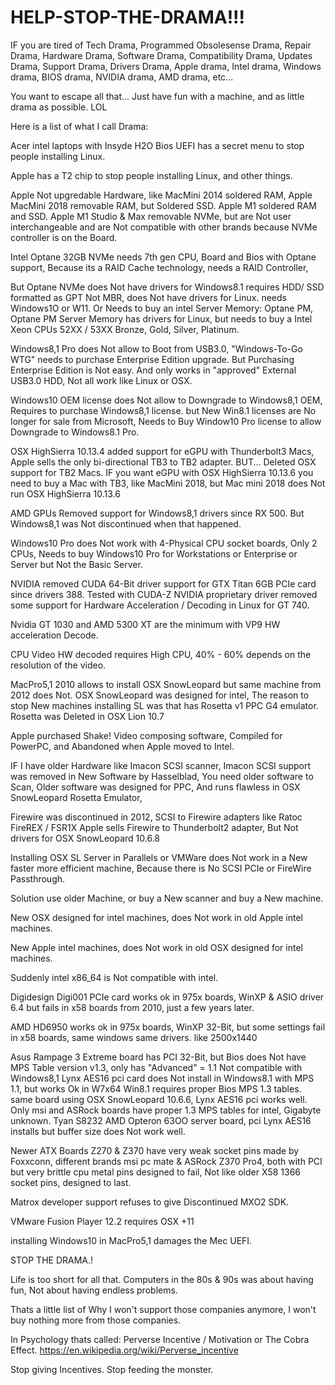 # HELP-STOP-THE-DRAMA!!!

IF you are tired of Tech Drama,
Programmed Obsolesense Drama, 
Repair Drama, 
Hardware Drama, 
Software Drama, 
Compatibility Drama, 
Updates Drama, 
Support Drama,
Drivers Drama,
Apple drama, 
Intel drama, 
Windows drama, 
BIOS drama, 
NVIDIA drama, 
AMD drama, 
etc...

You want to escape all that...
Just have fun with a machine, 
and as little drama as possible. LOL


Here is a list of what I call Drama:

Acer intel laptops with Insyde H2O Bios UEFI has a secret menu to stop people installing Linux.

Apple has a T2 chip to stop people installing Linux, and other things.

Apple Not upgredable Hardware, like MacMini 2014 soldered RAM,
Apple MacMini 2018 removable RAM, but Soldered SSD.
Apple M1 soldered RAM and SSD.
Apple M1 Studio & Max removable NVMe, but are Not user interchangeable and are Not compatible with other brands because NVMe controller is on the Board.

Intel Optane 32GB NVMe needs 7th gen CPU, Board and Bios with Optane support,
Because its a RAID Cache technology, needs a RAID Controller,

But Optane NVMe does Not have drivers for Windows8.1
requires HDD/ SSD formatted as GPT Not MBR, 
does Not have drivers for Linux.
needs Windows1O or W11.
Or Needs to buy an intel Server Memory: Optane PM, 
Optane PM Server Memory has drivers for Linux, 
but needs to buy a Intel Xeon CPUs 52XX / 53XX Bronze, Gold, Silver, Platinum.

Windows8,1 Pro does Not allow to Boot from USB3.0, "Windows-To-Go WTG" needs to purchase Enterprise Edition upgrade.
But Purchasing Enterprise Edition is Not easy.
And only works in "approved" External USB3.0 HDD, Not all work like Linux or OSX.

Windows10 OEM license does Not allow to Downgrade to Windows8,1 OEM, 
Requires to purchase Windows8,1 license.
but New Win8.1 licenses are No longer for sale from Microsoft,
Needs to Buy Window10 Pro license to allow Downgrade to Windows8.1 Pro.

OSX HighSierra 10.13.4 added support for eGPU with Thunderbolt3 Macs, 
Apple sells the only bi-directional TB3 to TB2 adapter.
BUT... Deleted OSX support for TB2 Macs.
IF you want eGPU with OSX HighSierra 10.13.6
you need to buy a Mac with TB3, like MacMini 2018, 
but Mac mini 2018 does Not run OSX HighSierra 10.13.6

AMD GPUs Removed support for Windows8,1 drivers since RX 500.
But Windows8,1 was Not discontinued when that happened.

Windows10 Pro does Not work with 4-Physical CPU socket boards, Only 2 CPUs,
Needs to buy Windows10 Pro for Workstations or Enterprise or Server but Not the Basic Server.

NVIDIA removed CUDA 64-Bit driver support for GTX Titan 6GB PCIe card since drivers 388.
Tested with CUDA-Z
NVIDIA proprietary driver removed some support for Hardware Acceleration / Decoding in Linux for GT 740.

Nvidia GT 1030 
and 
AMD 5300 XT are the minimum with VP9 HW acceleration Decode.

CPU Video HW decoded requires High CPU, 40% - 60% depends on the resolution of the video.

MacPro5,1 2010 allows to install OSX SnowLeopard but same machine from 2012 does Not.
OSX SnowLeopard was designed for intel, 
The reason to stop New machines installing SL was that has Rosetta v1 PPC G4 emulator.
Rosetta was Deleted in OSX Lion 10.7

Apple purchased Shake! Video composing software,
Compiled for PowerPC, and Abandoned when Apple moved to Intel.

IF I have older Hardware like Imacon SCSI scanner,
Imacon SCSI support was removed in New Software by Hasselblad,
You need older software to Scan,
Older software was designed for PPC,
And runs flawless in OSX SnowLeopard Rosetta Emulator,

Firewire was discontinued in 2012,
SCSI to Firewire adapters like Ratoc FireREX / FSR1X 
Apple sells Firewire to Thunderbolt2 adapter,
But Not drivers for OSX SnowLeopard 10.6.8

Installing OSX SL Server in Parallels or VMWare does Not work in a New faster more efficient machine,
Because there is No SCSI PCIe or FireWire Passthrough.

Solution use older Machine, or buy a New scanner and buy a New machine.

New OSX designed for intel machines, does Not work in old Apple intel machines.

New Apple intel machines, does Not work in old OSX designed for intel machines. 

Suddenly intel x86_64 is Not compatible with intel.

Digidesign Digi001 PCIe card
works ok in 975x boards, WinXP & ASIO driver 6.4
but fails in x58 boards from 2010, just a few years later.

AMD HD6950 works ok in 975x boards, WinXP 32-Bit,
but some settings fail in x58 boards, same windows same drivers.
like 2500x1440

Asus Rampage 3 Extreme board has PCI 32-Bit,
but Bios does Not have MPS Table version v1.3, only has "Advanced" = 1.1 Not compatible with Windows8,1
Lynx AES16 pci card does Not install in Windows8.1 with MPS 1.1, but works Ok in W7x64
Win8.1 requires proper Bios MPS 1.3 tables.
same board using OSX SnowLeopard 10.6.6, Lynx AES16 pci works well.
Only msi and ASRock boards have proper 1.3 MPS tables for intel, Gigabyte unknown.
Tyan S8232 AMD Opteron 63OO server board, pci Lynx AES16 installs but buffer size does Not work well.

Newer ATX Boards Z270 & Z370 have very weak socket pins made by Foxxconn, 
different brands msi pc mate & ASRock Z370 Pro4, both with PCI but very brittle cpu metal pins designed to fail,
Not like older X58 1366 socket pins, designed to last.

Matrox developer support refuses to give Discontinued MXO2 SDK.

VMware Fusion Player 12.2 requires OSX +11

installing Windows10 in MacPro5,1 damages the Mec UEFI.

STOP THE DRAMA.!

Life is too short for all that.
Computers in the 80s & 90s was about having fun, 
Not about having endless problems.

Thats a little list of Why I won't support those companies anymore,
I won't buy nothing more from those companies.

In Psychology thats called: Perverse Incentive / Motivation or The Cobra Effect.
https://en.wikipedia.org/wiki/Perverse_incentive

Stop giving Incentives.
Stop feeding the monster.

